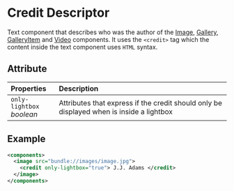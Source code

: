 # Credit Descriptor

Text component that describes who was the author of the 
[Image](../components/Image.md), [Gallery](../components/Gallery.md),
[GalleryItem](../components/gallery/GalleryItem.md) and 
[Video](../components/Video.md) components. It uses the `<credit>` tag which 
the content inside the text component uses `HTML` syntax.

## Attribute

| Properties                      | Description                                                                              |
| :------------------------------ | :--------------------------------------------------------------------------------------- |
| `only-lightbox` <br/> _boolean_ | Attributes that express if the credit should only be displayed when is inside a lightbox |

## Example
```xml
<components>
  <image src="bundle://images/image.jpg">
    <credit only-lightbox="true"> J.J. Adams </credit>
  </image>
</components>
```